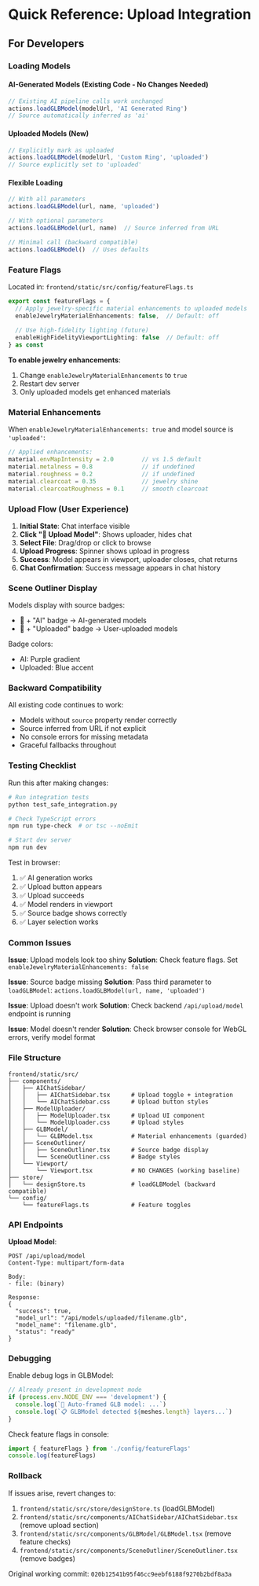 # Quick Reference: Upload Integration

## For Developers

### Loading Models

#### AI-Generated Models (Existing Code - No Changes Needed)
```typescript
// Existing AI pipeline calls work unchanged
actions.loadGLBModel(modelUrl, 'AI Generated Ring')
// Source automatically inferred as 'ai'
```

#### Uploaded Models (New)
```typescript
// Explicitly mark as uploaded
actions.loadGLBModel(modelUrl, 'Custom Ring', 'uploaded')
// Source explicitly set to 'uploaded'
```

#### Flexible Loading
```typescript
// With all parameters
actions.loadGLBModel(url, name, 'uploaded')

// With optional parameters
actions.loadGLBModel(url, name)  // Source inferred from URL

// Minimal call (backward compatible)
actions.loadGLBModel()  // Uses defaults
```

### Feature Flags

Located in: `frontend/static/src/config/featureFlags.ts`

```typescript
export const featureFlags = {
  // Apply jewelry-specific material enhancements to uploaded models
  enableJewelryMaterialEnhancements: false,  // Default: off
  
  // Use high-fidelity lighting (future)
  enableHighFidelityViewportLighting: false  // Default: off
} as const
```

**To enable jewelry enhancements**:
1. Change `enableJewelryMaterialEnhancements` to `true`
2. Restart dev server
3. Only uploaded models get enhanced materials

### Material Enhancements

When `enableJewelryMaterialEnhancements: true` and model source is `'uploaded'`:

```typescript
// Applied enhancements:
material.envMapIntensity = 2.0        // vs 1.5 default
material.metalness = 0.8              // if undefined
material.roughness = 0.2              // if undefined
material.clearcoat = 0.35             // jewelry shine
material.clearcoatRoughness = 0.1     // smooth clearcoat
```

### Upload Flow (User Experience)

1. **Initial State**: Chat interface visible
2. **Click "📁 Upload Model"**: Shows uploader, hides chat
3. **Select File**: Drag/drop or click to browse
4. **Upload Progress**: Spinner shows upload in progress
5. **Success**: Model appears in viewport, uploader closes, chat returns
6. **Chat Confirmation**: Success message appears in chat history

### Scene Outliner Display

Models display with source badges:
- 🤖 + "AI" badge → AI-generated models
- 📁 + "Uploaded" badge → User-uploaded models

Badge colors:
- AI: Purple gradient
- Uploaded: Blue accent

### Backward Compatibility

All existing code continues to work:
- Models without `source` property render correctly
- Source inferred from URL if not explicit
- No console errors for missing metadata
- Graceful fallbacks throughout

### Testing Checklist

Run this after making changes:

```bash
# Run integration tests
python test_safe_integration.py

# Check TypeScript errors
npm run type-check  # or tsc --noEmit

# Start dev server
npm run dev
```

Test in browser:
1. ✅ AI generation works
2. ✅ Upload button appears
3. ✅ Upload succeeds
4. ✅ Model renders in viewport
5. ✅ Source badge shows correctly
6. ✅ Layer selection works

### Common Issues

**Issue**: Upload models look too shiny
**Solution**: Check feature flags. Set `enableJewelryMaterialEnhancements: false`

**Issue**: Source badge missing
**Solution**: Pass third parameter to `loadGLBModel`: `actions.loadGLBModel(url, name, 'uploaded')`

**Issue**: Upload doesn't work
**Solution**: Check backend `/api/upload/model` endpoint is running

**Issue**: Model doesn't render
**Solution**: Check browser console for WebGL errors, verify model format

### File Structure

```
frontend/static/src/
├── components/
│   ├── AIChatSidebar/
│   │   ├── AIChatSidebar.tsx      # Upload toggle + integration
│   │   └── AIChatSidebar.css      # Upload button styles
│   ├── ModelUploader/
│   │   ├── ModelUploader.tsx      # Upload UI component
│   │   └── ModelUploader.css      # Upload styles
│   ├── GLBModel/
│   │   └── GLBModel.tsx           # Material enhancements (guarded)
│   ├── SceneOutliner/
│   │   ├── SceneOutliner.tsx      # Source badge display
│   │   └── SceneOutliner.css      # Badge styles
│   └── Viewport/
│       └── Viewport.tsx           # NO CHANGES (working baseline)
├── store/
│   └── designStore.ts             # loadGLBModel (backward compatible)
└── config/
    └── featureFlags.ts            # Feature toggles
```

### API Endpoints

**Upload Model**:
```
POST /api/upload/model
Content-Type: multipart/form-data

Body:
- file: (binary)

Response:
{
  "success": true,
  "model_url": "/api/models/uploaded/filename.glb",
  "model_name": "filename.glb",
  "status": "ready"
}
```

### Debugging

Enable debug logs in GLBModel:
```typescript
// Already present in development mode
if (process.env.NODE_ENV === 'development') {
  console.log(`📏 Auto-framed GLB model: ...`)
  console.log(`📋 GLBModel detected ${meshes.length} layers...`)
}
```

Check feature flags in console:
```javascript
import { featureFlags } from './config/featureFlags'
console.log(featureFlags)
```

### Rollback

If issues arise, revert changes to:
1. `frontend/static/src/store/designStore.ts` (loadGLBModel)
2. `frontend/static/src/components/AIChatSidebar/AIChatSidebar.tsx` (remove upload section)
3. `frontend/static/src/components/GLBModel/GLBModel.tsx` (remove feature checks)
4. `frontend/static/src/components/SceneOutliner/SceneOutliner.tsx` (remove badges)

Original working commit: `020b12541b95f46cc9eebf6188f9270b2bdf8a3a`
